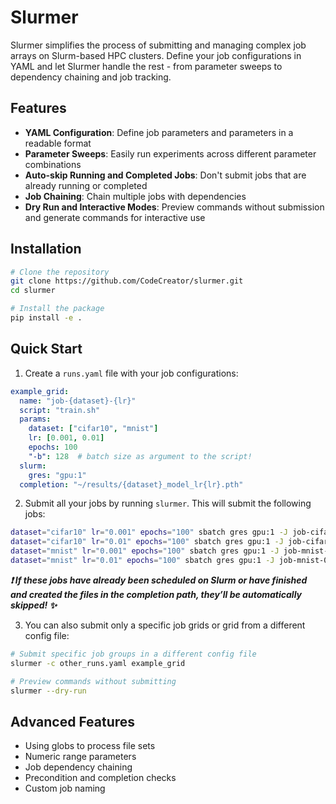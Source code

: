 # Slurmer

Slurmer simplifies the process of submitting and managing complex job arrays on Slurm-based HPC clusters.
Define your job configurations in YAML and let Slurmer handle the rest - from parameter sweeps to dependency chaining and job tracking.

## Features

- **YAML Configuration**: Define job parameters and parameters in a readable format
- **Parameter Sweeps**: Easily run experiments across different parameter combinations
- **Auto-skip Running and Completed Jobs**: Don't submit jobs that are already running or completed
- **Job Chaining**: Chain multiple jobs with dependencies
- **Dry Run and Interactive Modes**: Preview commands without submission and generate commands for interactive use

## Installation

```bash
# Clone the repository
git clone https://github.com/CodeCreator/slurmer.git
cd slurmer

# Install the package
pip install -e .
```

## Quick Start

1. Create a `runs.yaml` file with your job configurations:

```yaml
example_grid:
  name: "job-{dataset}-{lr}"
  script: "train.sh"
  params:
    dataset: ["cifar10", "mnist"]
    lr: [0.001, 0.01]
    epochs: 100
    "-b": 128  # batch size as argument to the script!
  slurm:
    gres: "gpu:1"
  completion: "~/results/{dataset}_model_lr{lr}.pth"
```

2. Submit all your jobs by running `slurmer`. This will submit the following jobs:
```bash
dataset="cifar10" lr="0.001" epochs="100" sbatch gres gpu:1 -J job-cifar10-0.001 train.sh -b "128"
dataset="cifar10" lr="0.01" epochs="100" sbatch gres gpu:1 -J job-cifar10-0.01 train.sh -b "128"
dataset="mnist" lr="0.001" epochs="100" sbatch gres gpu:1 -J job-mnist-0.001 train.sh -b "128"
dataset="mnist" lr="0.01" epochs="100" sbatch gres gpu:1 -J job-mnist-0.01 train.sh -b "128"
```
_**❗ If these jobs have already been scheduled on Slurm or have finished and created the files in the completion path, they’ll be automatically skipped! ✨**_

3. You can also submit only a specific job grids or grid from a different config file:
```bash
# Submit specific job groups in a different config file
slurmer -c other_runs.yaml example_grid

# Preview commands without submitting
slurmer --dry-run
```

## Advanced Features

- Using globs to process file sets
- Numeric range parameters
- Job dependency chaining
- Precondition and completion checks
- Custom job naming
